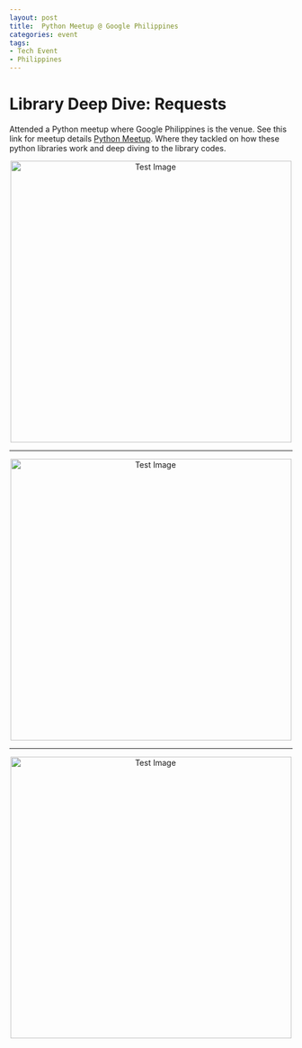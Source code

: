 ```yaml
---
layout: post
title:  Python Meetup @ Google Philippines
categories: event
tags:
- Tech Event
- Philippines
---
```


<h1 id="heading1">Library Deep Dive: Requests</h1>

<p>Attended a Python meetup where Google Philippines is the venue. See this link for meetup details <a href="https://www.meetup.com/pythonph/events/239745569/">Python Meetup</a>. Where they tackled on how these python libraries work and deep diving to the library codes. </p>

<center>
<img class="responsive" src="https://user-images.githubusercontent.com/7882308/32687384-da1a2716-c6f5-11e7-8bbc-892e2ca913ca.jpg" width="500px" alt="Test Image" />

<hr/>

<img class="responsive" src="https://user-images.githubusercontent.com/7882308/32687385-da87dee6-c6f5-11e7-8826-78ec00c8093b.jpg" width="500px" alt="Test Image" />
<hr/>

<img class="responsive" src="https://user-images.githubusercontent.com/7882308/32687386-daddf79a-c6f5-11e7-8e16-3fb7d2c0f77d.jpg" width="500px" alt="Test Image" />
</center>

